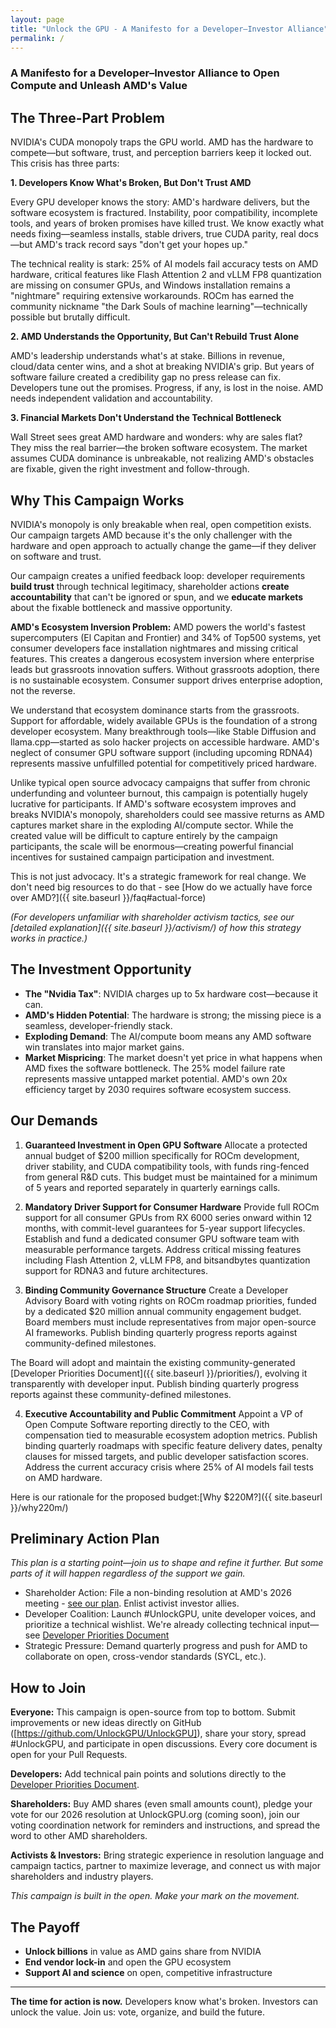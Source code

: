```yaml
---
layout: page
title: "Unlock the GPU - A Manifesto for a Developer–Investor Alliance"
permalink: /
---
```


### A Manifesto for a Developer–Investor Alliance to Open Compute and Unleash AMD's Value

## The Three-Part Problem

NVIDIA's CUDA monopoly traps the GPU world. AMD has the hardware to compete—but software, trust, and perception barriers keep it locked out. This crisis has three parts:

**1. Developers Know What's Broken, But Don't Trust AMD**

Every GPU developer knows the story: AMD's hardware delivers, but the software ecosystem is fractured. Instability, poor compatibility, incomplete tools, and years of broken promises have killed trust. We know exactly what needs fixing—seamless installs, stable drivers, true CUDA parity, real docs—but AMD's track record says "don't get your hopes up."

The technical reality is stark: 25% of AI models fail accuracy tests on AMD hardware, critical features like Flash Attention 2 and vLLM FP8 quantization are missing on consumer GPUs, and Windows installation remains a "nightmare" requiring extensive workarounds. ROCm has earned the community nickname "the Dark Souls of machine learning"—technically possible but brutally difficult.

**2. AMD Understands the Opportunity, But Can't Rebuild Trust Alone**

AMD's leadership understands what's at stake. Billions in revenue, cloud/data center wins, and a shot at breaking NVIDIA's grip. But years of software failure created a credibility gap no press release can fix. Developers tune out the promises. Progress, if any, is lost in the noise. AMD needs independent validation and accountability.

**3. Financial Markets Don't Understand the Technical Bottleneck**

Wall Street sees great AMD hardware and wonders: why are sales flat? They miss the real barrier—the broken software ecosystem. The market assumes CUDA dominance is unbreakable, not realizing AMD's obstacles are fixable, given the right investment and follow-through.

## Why This Campaign Works

NVIDIA's monopoly is only breakable when real, open competition exists. Our campaign targets AMD because it's the only challenger with the hardware and open approach to actually change the game—if they deliver on software and trust.

Our campaign creates a unified feedback loop: developer requirements **build trust** through technical legitimacy, shareholder actions **create accountability** that can't be ignored or spun, and we **educate markets** about the fixable bottleneck and massive opportunity.

**AMD's Ecosystem Inversion Problem:** AMD powers the world's fastest supercomputers (El Capitan and Frontier) and 34% of Top500 systems, yet consumer developers face installation nightmares and missing critical features. This creates a dangerous ecosystem inversion where enterprise leads but grassroots innovation suffers. Without grassroots adoption, there is no sustainable ecosystem. Consumer support drives enterprise adoption, not the reverse.

We understand that ecosystem dominance starts from the grassroots. Support for affordable, widely available GPUs is the foundation of a strong developer ecosystem. Many breakthrough tools—like Stable Diffusion and llama.cpp—started as solo hacker projects on accessible hardware. AMD's neglect of consumer GPU software support (including upcoming RDNA4) represents massive unfulfilled potential for competitively priced hardware.

Unlike typical open source advocacy campaigns that suffer from chronic underfunding and volunteer burnout, this campaign is potentially hugely lucrative for participants. If AMD's software ecosystem improves and breaks NVIDIA's monopoly, shareholders could see massive returns as AMD captures market share in the exploding AI/compute sector. While the created value will be difficult to capture entirely by the campaign participants, the scale will be enormous—creating powerful financial incentives for sustained campaign participation and investment.

This is not just advocacy. It's a strategic framework for real change. We don't need big resources to do that - see [How do we actually have force over AMD?]({{ site.baseurl }}/faq#actual-force)

*(For developers unfamiliar with shareholder activism tactics, see our [detailed explanation]({{ site.baseurl }}/activism/) of how this strategy works in practice.)*

## The Investment Opportunity

- **The "Nvidia Tax"**: NVIDIA charges up to 5x hardware cost—because it can.
- **AMD's Hidden Potential**: The hardware is strong; the missing piece is a seamless, developer-friendly stack.
- **Exploding Demand**: The AI/compute boom means any AMD software win translates into major market gains.
- **Market Mispricing**: The market doesn't yet price in what happens when AMD fixes the software bottleneck. The 25% model failure rate represents massive untapped market potential. AMD's own 20x efficiency target by 2030 requires software ecosystem success.

## Our Demands

1. **Guaranteed Investment in Open GPU Software**
Allocate a protected annual budget of $200 million specifically for ROCm development, driver stability, and CUDA compatibility tools, with funds ring-fenced from general R&D cuts. This budget must be maintained for a minimum of 5 years and reported separately in quarterly earnings calls.

2. **Mandatory Driver Support for Consumer Hardware**
Provide full ROCm support for all consumer GPUs from RX 6000 series onward within 12 months, with commit-level guarantees for 5-year support lifecycles. Establish and fund a dedicated consumer GPU software team with measurable performance targets. Address critical missing features including Flash Attention 2, vLLM FP8, and bitsandbytes quantization support for RDNA3 and future architectures.

3. **Binding Community Governance Structure**
Create a Developer Advisory Board with voting rights on ROCm roadmap priorities, funded by a dedicated $20 million annual community engagement budget. Board members must include representatives from major open-source AI frameworks. Publish binding quarterly progress reports against community-defined milestones.

The Board will adopt and maintain the existing community-generated [Developer Priorities Document]({{ site.baseurl }}/priorities/), evolving it transparently with developer input. Publish binding quarterly progress reports against these community-defined milestones.

4. **Executive Accountability and Public Commitment**
Appoint a VP of Open Compute Software reporting directly to the CEO, with compensation tied to measurable ecosystem adoption metrics. Publish binding quarterly roadmaps with specific feature delivery dates, penalty clauses for missed targets, and public developer satisfaction scores. Address the current accuracy crisis where 25% of AI models fail tests on AMD hardware.

Here is our rationale for the proposed budget:[Why $220M?]({{ site.baseurl }}/why220m/)

## Preliminary Action Plan

*This plan is a starting point—join us to shape and refine it further. But some parts of it will happen regardless of the support we gain.*
- Shareholder Action: File a non-binding resolution at AMD's 2026 meeting - [see our plan](/resolution-filing-plan.html). Enlist activist investor allies.
- Developer Coalition: Launch #UnlockGPU, unite developer voices, and prioritize 
a technical wishlist. We're already collecting technical input—see
[Developer Priorities Document](/priorities/)
- Strategic Pressure: Demand quarterly progress and push for AMD to collaborate on open, cross-vendor standards (SYCL, etc.).


## How to Join

**Everyone:** This campaign is open-source from top to bottom. Submit improvements or new ideas directly on GitHub ([https://github.com/UnlockGPU/UnlockGPU]), share your story, spread #UnlockGPU, and participate in open discussions. Every core document is open for your Pull Requests.

**Developers:** Add technical pain points and solutions directly to the [Developer Priorities Document](/priorities/).

**Shareholders:** Buy AMD shares (even small amounts count), pledge your vote for our 2026 resolution at UnlockGPU.org (coming soon), join our voting coordination network for reminders and instructions, and spread the word to other AMD shareholders.

**Activists & Investors:** Bring strategic experience in resolution language and campaign tactics, partner to maximize leverage, and connect us with major shareholders and industry players.

*This campaign is built in the open. Make your mark on the movement.*


## The Payoff
- **Unlock billions** in value as AMD gains share from NVIDIA
- **End vendor lock-in** and open the GPU ecosystem
- **Support AI and science** on open, competitive infrastructure

---
**The time for action is now.** Developers know what's broken. Investors can unlock the value. Join us: vote, organize, and build the future.

